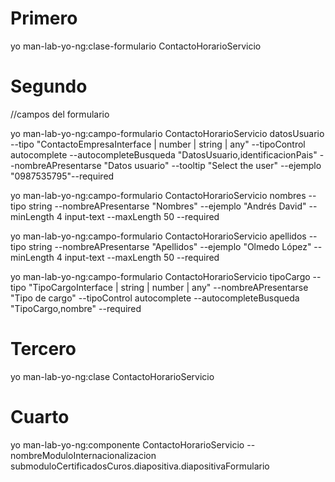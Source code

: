 # Primero
yo man-lab-yo-ng:clase-formulario ContactoHorarioServicio
# Segundo
//campos del formulario

yo man-lab-yo-ng:campo-formulario ContactoHorarioServicio datosUsuario --tipo "ContactoEmpresaInterface | number | string | any" --tipoControl autocomplete --autocompleteBusqueda "DatosUsuario,identificacionPais" --nombreAPresentarse "Datos usuario" --tooltip "Select the user" --ejemplo "0987535795"--required

yo man-lab-yo-ng:campo-formulario ContactoHorarioServicio nombres --tipo string --nombreAPresentarse "Nombres" --ejemplo "Andrés David" --minLength 4  input-text --maxLength 50   --required

yo man-lab-yo-ng:campo-formulario ContactoHorarioServicio apellidos --tipo string --nombreAPresentarse "Apellidos" --ejemplo "Olmedo López" --minLength 4  input-text --maxLength 50   --required

yo man-lab-yo-ng:campo-formulario ContactoHorarioServicio tipoCargo --tipo "TipoCargoInterface | string | number | any" --nombreAPresentarse "Tipo de cargo" --tipoControl autocomplete --autocompleteBusqueda "TipoCargo,nombre" --required

# Tercero

yo man-lab-yo-ng:clase ContactoHorarioServicio

# Cuarto 

yo man-lab-yo-ng:componente ContactoHorarioServicio --nombreModuloInternacionalizacion submoduloCertificadosCuros.diapositiva.diapositivaFormulario

